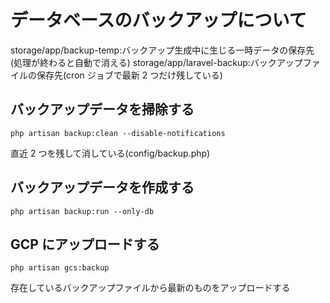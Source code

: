 # データベースのバックアップについて

storage/app/backup-temp:バックアップ生成中に生じる一時データの保存先(処理が終わると自動で消える)
storage/app/laravel-backup:バックアップファイルの保存先(cron ジョブで最新 2 つだけ残している)

## バックアップデータを掃除する

```
php artisan backup:clean --disable-notifications
```

直近 2 つを残して消している(config/backup.php)

## バックアップデータを作成する

```
php artisan backup:run --only-db
```

## GCP にアップロードする

```
php artisan gcs:backup
```

存在しているバックアップファイルから最新のものをアップロードする
